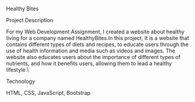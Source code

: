 Healthy Bites

Project Description

For my Web Development Assignment, I created a website about healthy living for a company named HealthyBites.In this project, It is a website that contains different types of diets and recipes, to educate users through the use of health information and media such as videos and images.  The website also educates users about the importance of different types of nutrients, and how it benefits users, allowing them to lead a healthy lifestyle.\

Technology

HTML, CSS, JavaScript, Bootstrap
